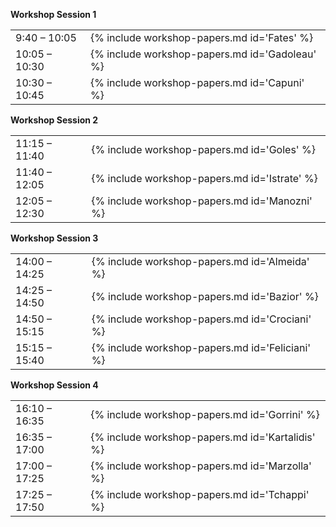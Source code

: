 <a name="workshop-1"></a>

**Workshop Session 1**

<table>
<tr><td> 9:40 – 10:05 </td><td> {% include workshop-papers.md id='Fates' %} </td></tr>
<tr><td> 10:05 – 10:30 </td><td> {% include workshop-papers.md id='Gadoleau' %} </td></tr>
<tr><td> 10:30 – 10:45 </td><td> {% include workshop-papers.md id='Capuni' %} </td></tr>
</table>

<a name="workshop-2"></a>

**Workshop Session 2**

<table>
<tr><td> 11:15 – 11:40 </td><td> {% include workshop-papers.md id='Goles' %} </td></tr>
<tr><td> 11:40 – 12:05 </td><td> {% include workshop-papers.md id='Istrate' %} </td></tr>
<tr><td> 12:05 – 12:30 </td><td> {% include workshop-papers.md id='Manozni' %} </td></tr>
</table>

<a name="workshop-3"></a>

**Workshop Session 3**

<table>
<tr><td> 14:00 – 14:25 </td><td> {% include workshop-papers.md id='Almeida' %} </td></tr>
<tr><td> 14:25 – 14:50 </td><td> {% include workshop-papers.md id='Bazior' %} </td></tr>
<tr><td> 14:50 – 15:15 </td><td> {% include workshop-papers.md id='Crociani' %} </td></tr>
<tr><td> 15:15 – 15:40 </td><td> {% include workshop-papers.md id='Feliciani' %} </td></tr>
</table>

<a name="workshop-4">

**Workshop Session 4**

<table>
<tr><td> 16:10 – 16:35 </td><td> {% include workshop-papers.md id='Gorrini' %} </td></tr>
<tr><td> 16:35 – 17:00 </td><td> {% include workshop-papers.md id='Kartalidis' %} </td></tr>
<tr><td> 17:00 – 17:25 </td><td> {% include workshop-papers.md id='Marzolla' %} </td></tr>
<tr><td> 17:25 – 17:50 </td><td> {% include workshop-papers.md id='Tchappi' %} </td></tr>
</table>
